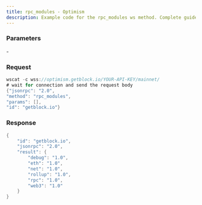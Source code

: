```yaml
---
title: rpc_modules - Optimism
description: Example code for the rpc_modules ws method. Сomplete guide on how to use rpc_modules ws in GetBlock.io Web3 documentation.
---
```


### Parameters


\-

### Request

``` java
wscat -c wss://optimism.getblock.io/YOUR-API-KEY/mainnet/ 
# wait for connection and send the request body 
{"jsonrpc": "2.0",
"method": "rpc_modules",
"params": [],
"id": "getblock.io"}
```

###  Response

``` java
{
    "id": "getblock.io",
    "jsonrpc": "2.0",
    "result": {
        "debug": "1.0",
        "eth": "1.0",
        "net": "1.0",
        "rollup": "1.0",
        "rpc": "1.0",
        "web3": "1.0"
    }
}
```

